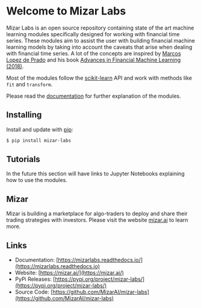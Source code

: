 # Welcome to Mizar Labs

Mizar Labs is an open source repository containing state of the art machine learning modules specifically designed for working with financial time series. These modules aim to assist the user with building financial machine learning models by taking into account the caveats that arise when dealing with financial time series. A lot of the concepts are inspired by [Marcos Lopez de Prado](https://www.quantresearch.org/) and his book [Advances in Financial Machine Learning (2018)](https://www.amazon.com/Advances-Financial-Machine-Learning-Marcos/dp/1119482089).

Most of the modules follow the [scikit-learn](https://scikit-learn.org/stable/) API and work with methods like `fit` and `transform`.

Please read the [documentation](https://mizarlabs.readthedocs.io/) for further explanation of the modules.

## Installing

Install and update with [pip](https://pip.pypa.io/en/stable/quickstart/):

```bash
$ pip install mizar-labs
```

## Tutorials

In the future this section will have links to Jupyter Notebooks explaining how to use the modules.

## Mizar

Mizar is building a marketplace for algo-traders to deploy and share their trading strategies with investors. Please visit the website [mizar.ai](https://mizar.ai/) to learn more.

## Links

- Documentation: [https://mizarlabs.readthedocs.io/](https://mizarlabs.readthedocs.io)
- Website: [https://mizar.ai/](https://mizar.ai/)
- PyPi Releases: [https://pypi.org/project/mizar-labs/](https://pypi.org/project/mizar-labs/)
- Source Code: [https://github.com/MizarAI/mizar-labs](https://github.com/MizarAI/mizar-labs)
